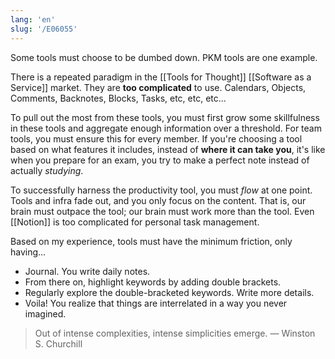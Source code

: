```yaml
---
lang: 'en'
slug: '/E06055'
---
```


Some tools must choose to be dumbed down. PKM tools are one example.

There is a repeated paradigm in the [[Tools for Thought]] [[Software as a Service]] market.
They are **too complicated** to use. Calendars, Objects, Comments, Backnotes, Blocks, Tasks, etc, etc, etc...

To pull out the most from these tools, you must first grow some skillfulness in these tools and aggregate enough information over a threshold. For team tools, you must ensure this for every member.
If you're choosing a tool based on what features it includes, instead of **where it can take you**,
it's like when you prepare for an exam, you try to make a perfect note instead of actually _studying_.

To successfully harness the productivity tool, you must _flow_ at one point.
Tools and infra fade out, and you only focus on the content.
That is, our brain must outpace the tool; our brain must work more than the tool.
Even [[Notion]] is too complicated for personal task management.

Based on my experience, tools must have the minimum friction, only having...

- Journal. You write daily notes.
- From there on, highlight keywords by adding double brackets.
- Regularly explore the double-bracketed keywords. Write more details.
- Voila! You realize that things are interrelated in a way you never imagined.

> Out of intense complexities, intense simplicities emerge. — Winston S. Churchill
